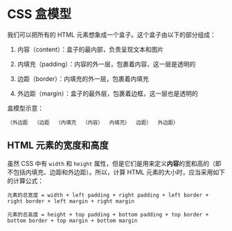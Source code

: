# CSS 盒模型

我们可以把所有的 HTML 元素想象成一个盒子。这个盒子由以下的部分组成：

1. 内容（content）：盒子的最内部，负责呈现文本和图片

2. 内填充（padding）：内容的外一层，包裹着内容，这一层是透明的

3. 边距（border）：内填充的外一层，包裹着内填充

4. 外边距（margin）：盒子的最外层，包裹着边框，这一层也是透明的

盒模型示意：
```
（外边距  （边距  （内填充  （内容）  内填充）  边距）  外边距）
```

## HTML 元素的宽度和高度

虽然 CSS 中有 `width` 和 `height` 属性，但是它们是用来定义**内容**的宽和高的（即不包括内填充、边距和外边距）。所以，计算 HTML 元素的大小时，应当采用如下的计算公式：

```
元素的总宽度 = width + left padding + right padding + left border + right border + left margin + right margin

元素的总高度 = height + top padding + bottom padding + top border + bottom border + top margin + bottom margin
```